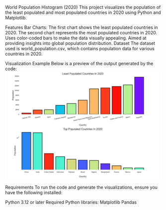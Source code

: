 World Population Histogram (2020)
This project visualizes the population of the least populated and most populated countries in 2020 using Python and Matplotlib.

Features
Bar Charts:
The first chart shows the least populated countries in 2020.
The second chart represents the most populated countries in 2020.
Uses color-coded bars to make the data visually appealing.
Aimed at providing insights into global population distribution.
Dataset
The dataset used is world_population.csv, which contains population data for various countries in 2020.

Visualization Example
Below is a preview of the output generated by the code:
![World Population Histogram](world_pop_2020.jpg)


Requirements
To run the code and generate the visualizations, ensure you have the following installed:

Python 3.12 or later
Required Python libraries:
Matplotlib
Pandas

